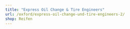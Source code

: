 ```yaml
---
title: "Express Oil Change & Tire Engineers"
url: /oxford/express-oil-change-und-tire-engineers-2/
shop: Reifen
---
```


